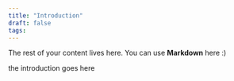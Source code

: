 ```yaml
---
title: "Introduction"
draft: false
tags:
---
```

 
The rest of your content lives here. You can use **Markdown** here :) 


the introduction goes here
